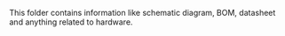 This folder contains information like schematic diagram, BOM, datasheet and anything related to hardware.
